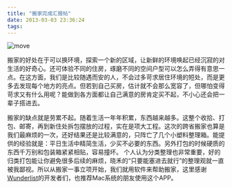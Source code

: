 ```yaml
---
title: "搬家完成汇报帖"
date: 2013-03-03 23:36:24
tags:
---
```


![](../../../images/2013/03/move-600x213.jpg "move") 

搬家的好处在于可以换环境，探索一个新的区域，让新鲜的环境唤起已经沉寂的对生活的好奇心。还可体验不同的住房，琢磨不同的空间户型可以怎么弄得有意思一点。在这方面，我们是比较随遇而安的人，不会过多苛求居住环境的短处，而是更多去发现每个地方的亮点。但若到自己买房，估计就不会那么宽容了，但哪怕变得苛求又有什么用呢？能做到各方面都让自己满意的房肯定买不起，不小心还会把一辈子搭进去。 

搬家的缺点就是劳累不起。随着生活一年年积累，东西越来越多。这整个收拾、打包、邮寄，再到新住处拆包摆放的过程，实在是项大工程。这次的跨省搬家也算是我们最麻烦的一次，还好结果还是比较满意的，只阵亡了几个小塑料整理箱。能提供的经验就是：平日生活中精简生活，少买不必要的东西。另外打包的时候硬质的东西千万别和包装箱紧紧相贴，容易撞坏。 个人认为分类整理也非常重要，好的归类打包能让你避免很多后续的麻烦，晓禾的“只要能塞进去就行”的整理观就一直被我鄙视。所以从搬家一事立项开始，我们就用软件来帮助搬家，这里感谢[Wunderlist](https://itunes.apple.com/cn/app/wunderlist/id406644151?mt=8 "wunderlist")的开发者们，也推荐Mac系统的朋友使用这个APP。
